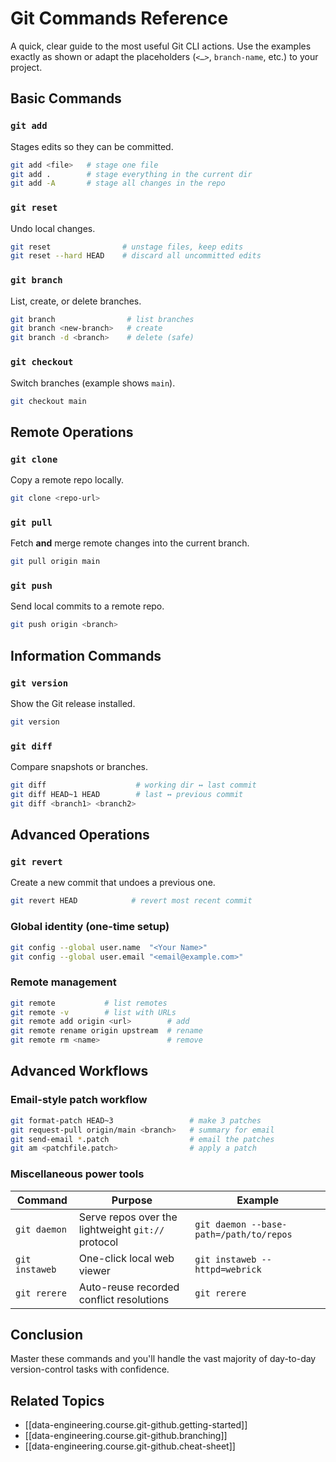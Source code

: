 # Git Commands Reference

A quick, clear guide to the most useful Git CLI actions. Use the examples exactly as shown or adapt the placeholders (`<…>`, `branch-name`, etc.) to your project.

## Basic Commands

### `git add`

Stages edits so they can be committed.

```bash
git add <file>   # stage one file
git add .        # stage everything in the current dir
git add -A       # stage all changes in the repo
```

### `git reset`

Undo local changes.

```bash
git reset                # unstage files, keep edits
git reset --hard HEAD    # discard all uncommitted edits
```

### `git branch`

List, create, or delete branches.

```bash
git branch                # list branches
git branch <new-branch>   # create
git branch -d <branch>    # delete (safe)
```

### `git checkout`

Switch branches (example shows `main`).

```bash
git checkout main
```

## Remote Operations

### `git clone`

Copy a remote repo locally.

```bash
git clone <repo-url>
```

### `git pull`

Fetch **and** merge remote changes into the current branch.

```bash
git pull origin main
```

### `git push`

Send local commits to a remote repo.

```bash
git push origin <branch>
```

## Information Commands

### `git version`

Show the Git release installed.

```bash
git version
```

### `git diff`

Compare snapshots or branches.

```bash
git diff                    # working dir ↔ last commit
git diff HEAD~1 HEAD        # last ↔ previous commit
git diff <branch1> <branch2>
```

## Advanced Operations

### `git revert`

Create a new commit that undoes a previous one.

```bash
git revert HEAD            # revert most recent commit
```

### Global identity (one-time setup)

```bash
git config --global user.name  "<Your Name>"
git config --global user.email "<email@example.com>"
```

### Remote management

```bash
git remote           # list remotes
git remote -v        # list with URLs
git remote add origin <url>        # add
git remote rename origin upstream  # rename
git remote rm <name>               # remove
```

## Advanced Workflows

### Email-style patch workflow

```bash
git format-patch HEAD~3                 # make 3 patches
git request-pull origin/main <branch>   # summary for email
git send-email *.patch                  # email the patches
git am <patchfile.patch>                # apply a patch
```

### Miscellaneous power tools

| Command | Purpose | Example |
|---------|---------|---------|
| `git daemon`   | Serve repos over the lightweight `git://` protocol | `git daemon --base-path=/path/to/repos` |
| `git instaweb` | One-click local web viewer | `git instaweb --httpd=webrick` |
| `git rerere`   | Auto-reuse recorded conflict resolutions | `git rerere` |

## Conclusion

Master these commands and you'll handle the vast majority of day-to-day version-control tasks with confidence.

## Related Topics

- [[data-engineering.course.git-github.getting-started]]
- [[data-engineering.course.git-github.branching]]
- [[data-engineering.course.git-github.cheat-sheet]]